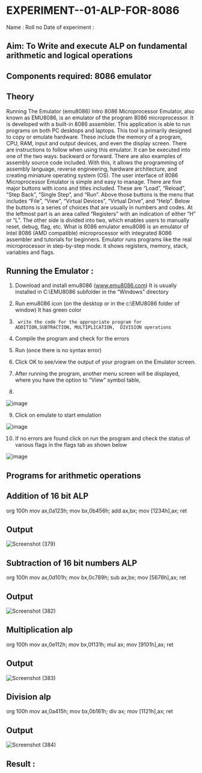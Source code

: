 # EXPERIMENT--01-ALP-FOR-8086
Name :
Roll no 
Date of experiment :





## Aim: To Write and execute ALP on fundamental arithmetic and logical operations
## Components required: 8086  emulator 
## Theory 
Running The Emulator (emu8086) Intro 8086 Microprocessor Emulator, also known as EMU8086, is an emulator of the program 8086 microprocessor. It is developed with a built-in 8086 assembler. This application is able to run programs on both PC desktops and laptops. This tool is primarily designed to copy or emulate hardware. These include the memory of a program, CPU, RAM, input and output devices, and even the display screen. There are instructions to follow when using this emulator. It can be executed into one of the two ways: backward or forward. There are also examples of assembly source code included. With this, it allows the programming of assembly language, reverse engineering, hardware architecture, and creating miniature operating system (OS). The user interface of 8086 Microprocessor Emulator is simple and easy to manage. There are five major buttons with icons and titles included. These are “Load”, “Reload”, “Step Back”, “Single Step”, and “Run”. Above those buttons is the menu that includes “File”, “View”, “Virtual Devices”, “Virtual Drive”, and “Help”. Below the buttons is a series of choices that are usually in numbers and codes. At the leftmost part is an area called “Registers” with an indication of either “H” or “L”. The other side is divided into two, which enables users to manually reset, debug, flag, etc. What is 8086 emulator emu8086 is an emulator of Intel 8086 (AMD compatible) microprocessor with integrated 8086 assembler and tutorials for beginners. Emulator runs programs like the real microprocessor in step-by-step mode. it shows registers, memory, stack, variables and flags.


 ## Running the Emulator :
1.	Download and install emu8086 (www.emu8086.com) It is usually installed in C:\EMU8086 subfolder in the “Windows” directory
2.	  Run  emu8086 icon (on the desktop or in the c:\EMU8086 folder of window) It has green color 
 
 
3.		write the code for the appropriate program for ADDITION,SUBTRACTION, MULTIPLICATION,  DIVISION operations 

4.	 Compile the program and check for the errors 
5.	Run (once there is no syntax error) 

6.	Click OK to see/view the output of your program on the Emulator screen. 


7.	After running the program, another menu screen will be displayed, where you have the option to “View” symbol table,
8.	 


![image](https://user-images.githubusercontent.com/36288975/189273263-d65baae9-4b8f-4723-afb3-c0ffa4052b04.png)











9.	Click on emulate to start emulation 








![image](https://user-images.githubusercontent.com/36288975/189273273-9bb36ec1-e2e8-4892-8d35-37707332bfdc.png)








10.	If no errors are found click on run the program and check the status of various flags in the flags tab as shown below 






![image](https://user-images.githubusercontent.com/36288975/189273277-113a2a33-4a40-4ff8-95a5-ecd3a1f504fe.png)







## Programs for arithmetic  operations

## Addition  of 16 bit ALP 
org 100h
mov ax,0a123h;
mov bx,0b456h;
add ax,bx;
mov [1234h],ax;
ret


## Output  
 ![Screenshot (379)](https://github.com/Divya110205/EXPERIMENT--01-ALP-FOR-8086/assets/119404855/70a9b21c-5cbe-4bcb-abd3-dc4ec071b321)

## Subtraction   of 16 bit numbers  ALP 
org 100h
mov ax,0d101h;
mov bx,0c789h;
sub ax,bx;
mov [5678h],ax;
ret
## Output  
![Screenshot (382)](https://github.com/Divya110205/EXPERIMENT--01-ALP-FOR-8086/assets/119404855/57c83df5-c928-45dc-93d1-43e95797d9f2)

## Multiplication alp 
org 100h
mov ax,0e112h;
mov bx,0f131h;
mul ax;
mov [9101h],ax;
ret

 ## Output  
![Screenshot (383)](https://github.com/Divya110205/EXPERIMENT--01-ALP-FOR-8086/assets/119404855/ac54fbe4-52b3-44fb-ba4e-4515c09e7b4d)


## Division alp 
org 100h
mov ax,0a415h;
mov bx,0b161h;
div ax;
mov [1121h],ax;
ret

## Output  
![Screenshot (384)](https://github.com/Divya110205/EXPERIMENT--01-ALP-FOR-8086/assets/119404855/5f18155e-e356-4896-9aa2-69f371335802)


## Result :
 









